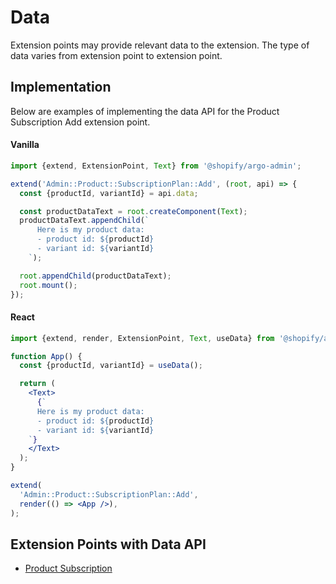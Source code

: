 # Data

Extension points may provide relevant data to the extension. The type of data varies from extension point to extension point.

## Implementation

Below are examples of implementing the data API for the Product Subscription Add extension point.

#### Vanilla

```js
import {extend, ExtensionPoint, Text} from '@shopify/argo-admin';

extend('Admin::Product::SubscriptionPlan::Add', (root, api) => {
  const {productId, variantId} = api.data;

  const productDataText = root.createComponent(Text);
  productDataText.appendChild(`
      Here is my product data:
      - product id: ${productId}
      - variant id: ${variantId}
    `);

  root.appendChild(productDataText);
  root.mount();
});
```

#### React

```jsx
import {extend, render, ExtensionPoint, Text, useData} from '@shopify/argo-admin-react';

function App() {
  const {productId, variantId} = useData();

  return (
    <Text>
      {`
      Here is my product data:
      - product id: ${productId}
      - variant id: ${variantId}
    `}
    </Text>
  );
}

extend(
  'Admin::Product::SubscriptionPlan::Add',
  render(() => <App />),
);
```

## Extension Points with Data API

- [Product Subscription](../ExtensionPoints/ProductSubscription/README.md#data-api)
